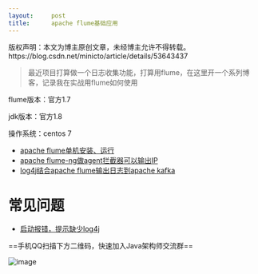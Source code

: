 ```yaml
---
layout:     post
title:      apache flume基础应用
---
```

<div id="article_content" class="article_content clearfix csdn-tracking-statistics" data-pid="blog" data-mod="popu_307" data-dsm="post">
								<div class="article-copyright">
					版权声明：本文为博主原创文章，未经博主允许不得转载。					https://blog.csdn.net/minicto/article/details/53643437				</div>
								            <div id="content_views" class="markdown_views prism-atom-one-dark">
							<!-- flowchart 箭头图标 勿删 -->
							<svg xmlns="http://www.w3.org/2000/svg" style="display: none;"><path stroke-linecap="round" d="M5,0 0,2.5 5,5z" id="raphael-marker-block" style="-webkit-tap-highlight-color: rgba(0, 0, 0, 0);"></path></svg>
							<blockquote>
  <p>最近项目打算做一个日志收集功能，打算用flume，在这里开一个系列博客，记录我在实战用flume如何使用</p>
</blockquote>

<p>flume版本：官方1.7</p>

<p>jdk版本：官方1.8</p>

<p>操作系统：centos 7</p>

<ul>
<li><a href="http://blog.csdn.net/minicto/article/details/53643423" rel="nofollow">apache flume单机安装、运行</a></li>
<li><a href="http://blog.csdn.net/minicto/article/details/53885068" rel="nofollow">apache flume-ng做agent拦截器可以输出IP</a></li>
<li><a href="http://blog.csdn.net/minicto/article/details/54025635" rel="nofollow">log4j结合apache flume输出日志到apache kafka</a></li>
</ul>



<h1 id="常见问题">常见问题</h1>

<ul>
<li><a href="http://blog.csdn.net/minicto/article/details/53643496" rel="nofollow">启动报错，提示缺少log4j</a></li>
</ul>

<p>==手机QQ扫描下方二维码，快速加入Java架构师交流群==</p>

<p><img src="http://static.xiaoqiangge.com/image/ad6ca6bd-2e58-40c7-a0e4-8ca8532836cf.png" alt="image" title=""></p>            </div>
						<link href="https://csdnimg.cn/release/phoenix/mdeditor/markdown_views-9e5741c4b9.css" rel="stylesheet">
                </div>